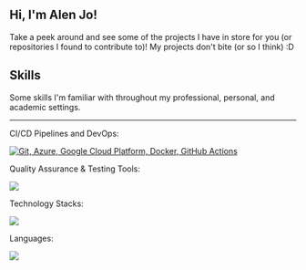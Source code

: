 ## Hi, I'm Alen Jo! 
Take a peek around and see some of the projects I have in store for you (or repositories I found to contribute to)! My projects don't bite (or so I think) :D

## Skills
Some skills I'm familiar with throughout my professional, personal, and academic settings. 

---
CI/CD Pipelines and DevOps:
<p align="left"><a href="https://github.com/joalen"><img alt="Git, Azure, Google Cloud Platform, Docker, GitHub Actions", src="https://skillicons.dev/icons?i=git,azure,gcp,docker,githubactions" /></a></p>
Quality Assurance & Testing Tools:
<p align="left"><a href="https://github.com/joalen"><img src="https://skillicons.dev/icons?i=selenium,postman"/></a></p>
Technology Stacks:
<p align="left"><a href="https://github.com/joalen"><img src="https://skillicons.dev/icons?i=rabbitmq,aws," /></a></p>
Languages:
<p align="left"><a href="https://github.com/joalen"><img src="https://skillicons.dev/icons?i=java,net,cpp,python,html,js" /></a></p>

<!--
**joalen/joalen** is a ✨ _special_ ✨ repository because its `README.md` (this file) appears on your GitHub profile.

Here are some ideas to get you started:

- 🔭 I’m currently working on ...
- 🌱 I’m currently learning ...
- 👯 I’m looking to collaborate on ...
- 🤔 I’m looking for help with ...
- 💬 Ask me about ...
- 📫 How to reach me: ...
- 😄 Pronouns: ...
- ⚡ Fun fact: ...
-->
